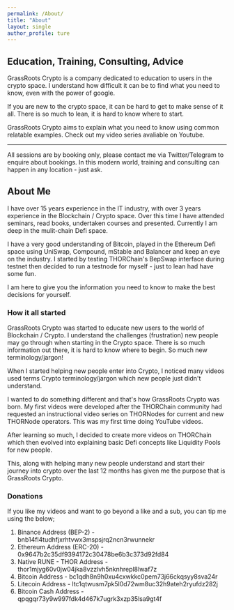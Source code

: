 ```yaml
---
permalink: /About/
title: "About"
layout: single
author_profile: ture
---
```


## Education, Training, Consulting, Advice
GrassRoots Crypto is a company dedicated to education to users in the crypto space. I understand how difficult it can be to find what you need to know, even with the power of google. 

If you are new to the crypto space, it can be hard to get to make sense of it all. There is so much to lean, it is hard to know where to start. 

GrassRoots Crypto aims to explain what you need to know using common relatable examples. Check out my video series avaliable on Youtube. 

---
All sessions are by booking only, please contact me via Twitter/Telegram to enquire about bookings. In this modern world, training and consulting can happen in any location - just ask.

## About Me
I have over 15 years experience in the IT industry, with over 3 years experience in the Blockchain / Crypto space. Over this time I have attended seminars, read books, undertaken courses and presented. Currently I am deep in the mulit-chain Defi space.

I have a very good understanding of Bitcoin, played in the Ethereum Defi space using UniSwap, Compound, mStable and Balancer and keep an eye on the industry. 
I started by testing THORChain's BepSwap interface during testnet then decided to run a testnode for myself - just to lean had have some fun. 

I am here to give you the information you need to know to make the best decisions for yourself.

### How it all started
GrassRoots Crypto was started to educate new users to the world of Blockchain / Crypto. I understand the challenges (frustration) new people may go through when starting in the Crypto space. There is so much information out there, it is hard to know where to begin. So much new terminology/jargon!

When I started helping new people enter into Crypto, I noticed many videos used terms Crypto terminology/jargon which new people just didn't understand.

I wanted to do something different and that's how GrassRoots Crypto was born. My first videos were developed after the THORChain community had requested an instructional video series on THORNodes for current and new THORNode operators. This was my first time doing YouTube videos. 

After learning so much, I decided to create more videos on THORChain which then evolved into explaining basic Defi concepts like Liquidity Pools for new people. 

This, along with helping many new people understand and start their journey into crypto over the last 12 months has given me the purpose that is GrassRoots Crypto. 

### Donations
If you like my videos and want to go beyond a like and a sub, you can tip me using the below;
1. Binance Address (BEP-2) -     bnb14fl4tudhfjxrhtvwx3mspsjrq2ncn3rwunnekr
1. Ethereum Address (ERC-20) -   0x9647b2c35df9394172c30478be6b3c373d92fd84
1. Native RUNE - THOR Address -  thor1mjyg60v0jw04jka8vzzlvh5nknhrepl8lwaf7z
1. Bitcoin Address -             bc1qdh8n9h0xu4cxwkkc0pem73j66ckqsyy8sva24r
1. Litecoin Address -            ltc1qtwusm7pk5l0d72wm8uc32h9ateh2ryufdz282j
1. Bitcoin Cash Address  -       qpqgqr73y9w997fdk4d467k7ugrk3xzp35lsa9gt4f